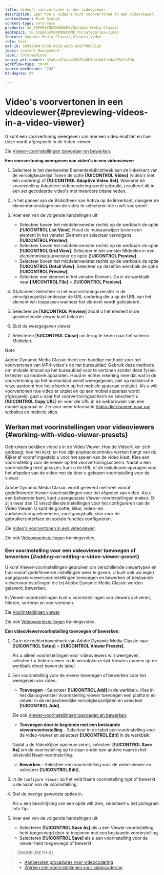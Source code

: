 ```yaml
---
title: Video's voorvertonen in een videoviewer
description: Leer hoe u video's kunt voorvertonen in een videoviewer.
contentOwner: Rick Brough
content-type: reference
products: SG_EXPERIENCEMANAGER/Dynamic-Media-Classic
geptopics: SG_SCENESEVENONDEMAND_PK/categories/video
feature: Dynamic Media Classic,Viewers,Video
role: User
exl-id: b8d1a0b4-67ab-482d-a685-a087fb850143
topic: Content Management
level: Intermediate
source-git-commit: b2a6aeb1aab420803a8b7dafb0fdeda495e2a69b
workflow-type: tm+mt
source-wordcount: '742'
ht-degree: 0%

---
```


# Video&#39;s voorvertonen in een videoviewer{#previewing-videos-in-a-video-viewer}

U kunt een voorvertoning weergeven van hoe een video eruitziet en hoe deze wordt afgespeeld in de Video-viewer.

Zie [Viewer-voorinstellingen toevoegen en bewerken](application-setup.md#adding_and_editing_viewer_presets).

**Een voorvertoning weergeven van video&#39;s in een videoviewer:**

1. Selecteer in het deelvenster Elementenbibliotheek aan de linkerkant van de vervolgkeuzelijst Tonen de optie **[!UICONTROL Video]** (video&#39;s met één codering) of **[!UICONTROL Adaptive Video Set]**. Wanneer de voorinstelling Adaptieve videocodering wordt gebruikt, resulteert dit in een set gecodeerde video&#39;s met meerdere bitsnelheden.
1. In het paneel van de Bibliotheek van Activa op de linkerkant, navigeer de elementenomslagen om de video te selecteren die u wilt voorproef.
1. Voer een van de volgende handelingen uit

   * Selecteer boven het middelenvenster rechts op de werkbalk de optie **[!UICONTROL List View]**. Houd de muisaanwijzer boven een element in het venster Element en selecteer vervolgens **[!UICONTROL Preview]**.
   * Selecteer boven het middelenvenster rechts op de werkbalk de optie **[!UICONTROL Grid View]**. Selecteer in het venster Middelen in een elementminiatuurvenster de optie **[!UICONTROL Preview]**.
   * Selecteer boven het middelenvenster rechts op de werkbalk de optie **[!UICONTROL Detail View]**. Selecteer op dezelfde werkbalk de optie **[!UICONTROL Preview]**.
   * Selecteer een element in het venster Element. Ga in de werkbalk naar **[!UICONTROL File]** > **[!UICONTROL Preview]**.

1. (Optioneel) Selecteer in het voorvertoningsvenster in de vervolgkeuzelijst onderaan de URL-codering die u op de URL van het element wilt toepassen wanneer het element wordt gekopieerd.
1. Selecteer de **[!UICONTROL Preview]** zodat u het element in de geselecteerde viewer kunt bekijken.
1. Sluit de weergegeven viewer.
1. Selecteren **[!UICONTROL Close]** om terug te keren naar het scherm Middelen.

>[!NOTE]
>
>Adobe Dynamic Media Classic biedt een handige methode voor het voorvertonen van MP4-video&#39;s op het bureaublad. Gebruik deze methode om mobiele inhoud op het bureaublad voor te vertonen zonder deze fysiek te testen op mobiele apparaten. Houd er echter rekening mee dat wat in de voorvertoning op het bureaublad wordt weergegeven, niet op realistische wijze aantoont hoe het afspelen op het mobiele apparaat eruitziet. Als u wilt voorvertonen hoe video er uitziet en op een mobiel apparaat wordt afgespeeld, gaat u naar het voorvertoningsscherm en selecteert u **[!UICONTROL Copy URL]** en voer die URL in de webbrowser van een mobiel apparaat in. Zie voor meer informatie [Video distribueren naar uw websites en mobiele sites](deploying-video-websites-mobile-sites.md#deploying_video_to_your_websites_and_mobile_sites).

## Werken met voorinstellingen voor videoviewers {#working-with-video-viewer-presets}

Gebruikers bekijken video&#39;s in de Video Viewer. Hoe de VideoKijker zich gedraagt, hoe het kijkt, en hoe zijn playbackcontroles werken hangt van de Kijker af vooraf ingesteld u voor het spelen van de video kiest. Kies een voorinstelling voor de viewer op het voorvertoningsscherm. Nadat u een voorinstelling hebt gekozen, kunt u de URL of de insluitcode opvragen voor het afspelen van de video met de door u gekozen voorinstelling voor de viewer.

Adobe Dynamic Media Classic wordt geleverd met veel vooraf gedefinieerde Viewer-voorinstellingen voor het afspelen van video. Als u een beheerder bent, kunt u aangepaste Viewer-voorinstellingen maken. Er zijn meer dan 12 verschillende instellingen voor het configureren van de Video Viewer. U kunt de grootte, kleur, video- en audiobesturingselementen, voortgangsbalk, skin voor de gebruikersinterface en sociale functies configureren.

Zie [Video&#39;s voorvertonen in een videoviewer](previewing-videos-video-viewer.md#previewing_videos_in_a_video_viewer).

Zie ook [Videovoorinstellingen](https://s7d5.scene7.com/s7viewers/html5/VideoViewer.html?videoserverurl=https://s7d5.scene7.com/is/content/&amp;emailurl=https://s7d5.scene7.com/s7/emailFriend&amp;serverUrl=https://s7d5.scene7.com/is/image/&amp;config=Scene7SharedAssets/Universal_HTML5_Video&amp;contenturl=https://s7d5.scene7.com/skins/&amp;asset=S7tutorials/549_video-presets_converted%20renamed_Done-AVS) trainingsvideo.

### Een voorinstelling voor een videoviewer toevoegen of bewerken {#adding-or-editing-a-video-viewer-preset}

U kunt Viewer-voorinstellingen gebruiken om verschillende viewertypen en hun vooraf gedefinieerde instellingen weer te geven. U kunt ook uw eigen aangepaste viewervoorinstellingen toevoegen en bewerken of bestaande viewervoorinstellingen die bij Adobe Dynamic Media Classic worden geleverd, bewerken.

In Viewer-voorinstellingen kunt u voorinstellingen van viewers activeren, filteren, sorteren en voorvertonen.

Zie [Voorinstellingen viewer](application-setup.md#viewer_presets).

Zie ook [Videovoorinstellingen](https://s7d5.scene7.com/s7viewers/html5/VideoViewer.html?videoserverurl=https://s7d5.scene7.com/is/content/&amp;emailurl=https://s7d5.scene7.com/s7/emailFriend&amp;serverUrl=https://s7d5.scene7.com/is/image/&amp;config=Scene7SharedAssets/Universal_HTML5_Video&amp;contenturl=https://s7d5.scene7.com/skins/&amp;asset=S7tutorials/549_video-presets_converted%20renamed_Done-AVS) trainingsvideo.

**Een videoviewervoorinstelling toevoegen of bewerken:**

1. Ga in de rechterbovenhoek van Adobe Dynamic Media Classic naar **[!UICONTROL Setup]** > **[!UICONTROL Viewer Presets]**.

   Als u alleen voorinstellingen voor videoviewers wilt weergeven, selecteert u Video-viewer in de vervolgkeuzelijst Viewers openen op de werkbalk direct boven de tabel.

1. Een voorinstelling voor de viewer toevoegen of bewerken voor het weergeven van video:

   * **Toevoegen** - Selecteer **[!UICONTROL Add]** in de werkbalk. Kies in het dialoogvenster Voorinstelling viewer toevoegen een platform en viewer in de respectievelijke vervolgkeuzelijsten en selecteer **[!UICONTROL Add]**.

   Zie ook [Viewer-voorinstellingen toevoegen en bewerken](application-setup.md#adding_and_editing_viewer_presets).

   * **Toevoegen door te beginnen met een bestaande viewervoorinstelling** - Selecteer in de tabel een voorinstelling voor de video-viewer en selecteer **[!UICONTROL Edit]** in de werkbalk.

   Nadat u de VideoKijker opnieuw vormt, selecteer **[!UICONTROL Save As]** om de voorinstelling op te slaan onder een andere naam in het tekstveld Naam voorinstelling.

   * **Bewerken** - Selecteer een voorinstelling voor de video-viewer en selecteer **[!UICONTROL Edit]**.

1. In de `Configure Viewer` op het veld Naam voorinstelling typt of bewerkt u de naam van de voorinstelling.
1. Stel de overige gewenste opties in.

   Als u een beschrijving van een optie wilt zien, selecteert u het pictogram Info Tip.

1. Voer een van de volgende handelingen uit:

   * Selecteren **[!UICONTROL Save As]** als u een Viewer-voorinstelling hebt toegevoegd door te beginnen met een bestaande voorinstelling.
   * Selecteren **[!UICONTROL Save]** als u een voorinstelling voor de viewer hebt toegevoegd of bewerkt.

>[!MORELIKETHIS]
>
>* [Aanbevolen procedures voor videocodering](uploading-encoding-videos.md#best_practices_for_video_encoding)
>* [Werken met voorinstellingen voor videocodering](uploading-encoding-videos.md#working_with_video_encoding_presets)
